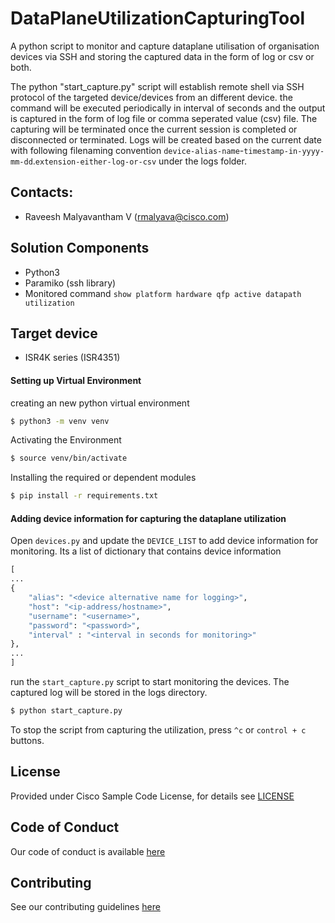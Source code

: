 
# DataPlaneUtilizationCapturingTool
A python script to monitor and capture dataplane utilisation of organisation devices via SSH and storing the captured data in the form of log or csv or both.

The python "start_capture.py" script will establish remote shell via SSH protocol of the targeted device/devices from an different device.
the command will be executed periodically in interval of seconds and the output is captured in the form of log file or comma seperated value (csv) file.
The capturing will be terminated once the current session is completed or disconnected or terminated. Logs will be created based on the current date with following filenaming convention `device-alias-name`-`timestamp-in-yyyy-mm-dd`.`extension-either-log-or-csv` under the logs folder.

## Contacts:
* Raveesh Malyavantham V (rmalyava@cisco.com)

## Solution Components
* Python3
* Paramiko (ssh library)
* Monitored command `show platform hardware qfp active datapath utilization`

## Target device
* ISR4K series (ISR4351)

#### Setting up Virtual Environment
creating an new python virtual environment
```sh
$ python3 -m venv venv
```

Activating the Environment
```sh
$ source venv/bin/activate
```

Installing the required or dependent modules
```sh
$ pip install -r requirements.txt
```

#### Adding device information for capturing the dataplane utilization

Open `devices.py` and update the `DEVICE_LIST` to add device information for monitoring. Its a list of dictionary that contains device information

``` python
[
...
{
	"alias": "<device alternative name for logging>",
    "host": "<ip-address/hostname>",
    "username": "<username>",
    "password": "<password>",
    "interval" : "<interval in seconds for monitoring>"
},
...
]
```

run the `start_capture.py` script to start monitoring the devices. The captured log will be stored in the logs directory.
``` sh
$ python start_capture.py
```

To stop the script from capturing the utilization, press `^c` or `control + c` buttons.

## License

Provided under Cisco Sample Code License, for details see [LICENSE](./LICENSE)

## Code of Conduct

Our code of conduct is available [here](./CODE_OF_CONDUCT.md)

## Contributing

See our contributing guidelines [here](./CONTRIBUTING.md)
